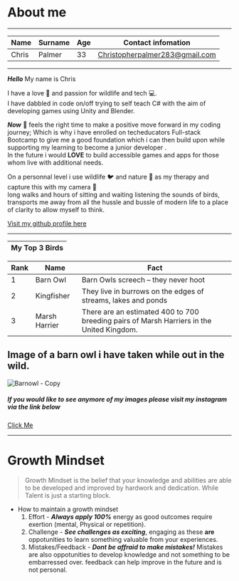 #  About me
****
|Name|Surname|Age|Contact infomation|
|----|----|----|----|
|Chris|Palmer|33|Christopherpalmer283@gmail.com|
****

***Hello*** My name is Chris

I have a love 💖 and passion for wildlife and tech 💻.  
I have dabbled in code on/off trying to self teach C# with the aim of developing games using Unity and Blender.  

 ***Now*** 💪 feels the right time to make a positive move forward in my coding journey; Which is why i have enrolled on techeducators Full-stack Bootcamp to give me a good foundation which i can then build upon while supporting my learning to become a junior developer .  
In the future i would **LOVE** to build accessible games and apps for those whom live with additional needs. 

On a personnal level i use wildlife 🐦 and nature 🍃 as my therapy and capture this with my camera 📸  
long walks and hours of sitting and waiting listening the sounds of birds, transports me away from all the hussle and bussle of modern life to a place of clarity to allow myself to think.

[Visit my github profile here](https://github.com/cpalmer90)

****
|My Top 3 Birds|
|----|

|Rank|Name|Fact|
|----|----|----|
|1|Barn Owl|Barn Owls screech – they never hoot|
|2|Kingfisher|They live in burrows on the edges of streams, lakes and ponds|
|3|Marsh Harrier|There are an estimated 400 to 700 breeding pairs of Marsh Harriers in the United Kingdom.|

 ## **Image of a barn owl i have taken while out in the wild**.
![Barnowl - Copy](https://github.com/cpalmer90/myfirstrepo/assets/135607164/18be5e6b-c559-457d-885a-94a5e127ab51 "Barnowl")  
##### If you would like to see anymore of my images please visit my instagram via the link below  
[Click Me](https://www.instagram.com/captured.by.chris/)  

****

# Growth Mindset  

> Growth Mindset is the belief that your knowledge and abilities are able to be developed and improved by hardwork and dedication. While Talent is just a starting block.

* How to maintain a growth mindset
  1. Effort - ***Always apply 100%*** energy as good outcomes require exertion (mental, Physical or repetition).
  2. Challenge - ***See challenges as exciting***, engaging as these **are** oppotunities to learn something valuable from your experiences.
  3. Mistakes/Feedback - ***Dont be affraid to make mistakes!***  Mistakes are also oppotunities to develop knowledge and not something to be embarressed over.  feedback can help improve in the future and is not personal.




